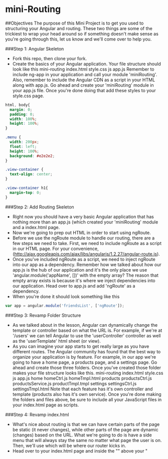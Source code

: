 mini-Routing
============

##Objectives
The purpose of this Mini Project is to get you used to structuring your Angular and routing. These two things are some of the trickiest to wrap your head around so if something doesn't make sense as you're going through this, let us know and we'll come over to help you. 

###Step 1: Angular Skeleton 
* Fork this repo, then clone your fork.
* Create the basics of your Angular application. Your file structure should look like this
  mini-routing
    index.html
    style.css
    js
      app.js
Remember to include ng-app in your application and call your module 'miniRouting'. Also, remember to include the Angular CDN as a script in your HTML along with app.js. Go ahead and create your 'miniRouting' module in your app.js file. Once you're done doing that add these styles to your style.css page.
```css
html, body{
  margin: 0;
  padding: 0;
  width: 100%;
  height: 100%;
}

.menu {
  width: 200px;
  float: left;
  height: 100%;
  background: #e2e2e2;
}

.view-container {
  text-align: center;
}

.view-container h1{
  margin-top: 0;
}
```

###Step 2: Add Routing Skeleton
* Right now you should have a very basic Angular application that has nothing more than an app.js (which created your 'miniRouting' module and a index.html page.
* Now we're going to prep out HTML in order to start using ngRoute. 
* Before we use the ngRoute module to handle our routing, there are a few steps we need to take. First, we need to include ngRoute as a script in our HTML page. For your convenience, (http://ajax.googleapis.com/ajax/libs/angularjs/1.2.27/angular-route.js). 
* Once you've included ngRoute as a script, we need to inject ngRoute into our app as a dependency. Remember how we talked about how our app.js is the hub of our application and it's the only place we use 'angular.module('appName', [])' with the empty array? The reason that empty array exists is because it's where we inject dependencies into our application. Head over to app.js and add 'ngRoute' as a dependency.
* When you're done it should look something like this
```javascript
var app = angular.module('friendsList', ['ngRoute']);
```

###Step 3: Revamp Folder Structure
* As we talked about in the lesson, Angular can dynamically change the template or controller based on what the URL is. For example, if we're at '/users' we can tell Angular to use the 'userController' controller as well as the 'userTemplate' html sheet (or view). 
* As you can imagine your app starts to get really large as you have different routes. The Angular community has found that the best way to organize your application is by feature. For example, in our app we're going to have a home page, a products page, and a settings page. Go ahead and create those three folders. Once you've created those folder makes your file structure looks like this.
  mini-routing
    index.html
    style.css
    js
      app.js
      home
        homeCtrl.js
        homeTmpl.html
      products
        productsCtrl.js
        productsService.js
        productTmpl.tmpl
      settings
        settingsCtrl.js
        settingsTmpl.html
Note that each feature has it's own controller and template (products also has it's own service). Once you're done making the folders and files above, be sure to include all your JavaScript files in your index.html page as scripts.

###Step 4: Revamp index.html
* What's nice about routing is that we can have certain parts of the page be static (it never changes), while other parts of the page are dynamic (changes) based on the URL. What we're going to do is have a side menu that will always stay the same no matter what page the user is on. Then, we'll use <ng-view></ng-view> which will be where our router kicks in. 
* Head over to your index.html page and inside the "<body>" above your "<script>" tags add this template
```html
    <div class="menu">
      <ul>
        <li><a href="#/"> Home </a></li>
        <li>
          Products
          <ul>
            <li><a href="#/products/shoes">Shoes</a></li>
            <li><a href="#/products/socks">Socks</a></li>
          </ul>
        </li>
        <li><a href="#/settings"> Settings </a></li>
      </ul>
    </div>
    <div class="view-container">
      <ng-view></ng-view>
    </div>
```

Notice we have a side menu and then we have our ng-view that will change depending on our router (which we will specify in our next step.

###Step 5: Routing
